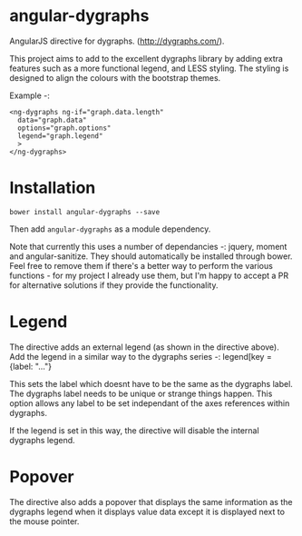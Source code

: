 angular-dygraphs
================

AngularJS directive for dygraphs. (http://dygraphs.com/).

This project aims to add to the excellent dygraphs library by adding extra features such as a more functional legend, and LESS styling. 
The styling is designed to align the colours with the bootstrap themes.

Example -:

```
<ng-dygraphs ng-if="graph.data.length"
  data="graph.data"
  options="graph.options"
  legend="graph.legend"
  >
</ng-dygraphs>
```

Installation
============
``
  bower install angular-dygraphs --save
``

Then add `angular-dygraphs` as a module dependency.

Note that currently this uses a number of dependancies -: jquery, moment and angular-sanitize. They should automatically be installed through bower.
Feel free to remove them if there's a better way to perform the various functions - for my project I already use them, but I'm happy to accept a PR for alternative solutions if they provide the functionality.


Legend
======
The directive adds an external legend (as shown in the directive above). Add the legend in a similar way to the dygraphs series -:
legend[key = {label: "..."}

This sets the label which doesnt have to be the same as the dygraphs label. The dygraphs label needs to be unique or strange things happen.
This option allows any label to be set independant of the axes references within dygraphs.

If the legend is set in this way, the directive will disable the internal dygraphs legend.


Popover
=======
The directive also adds a popover that displays the same information as the dygraphs legend when it displays value data except it is displayed next to the mouse pointer.
